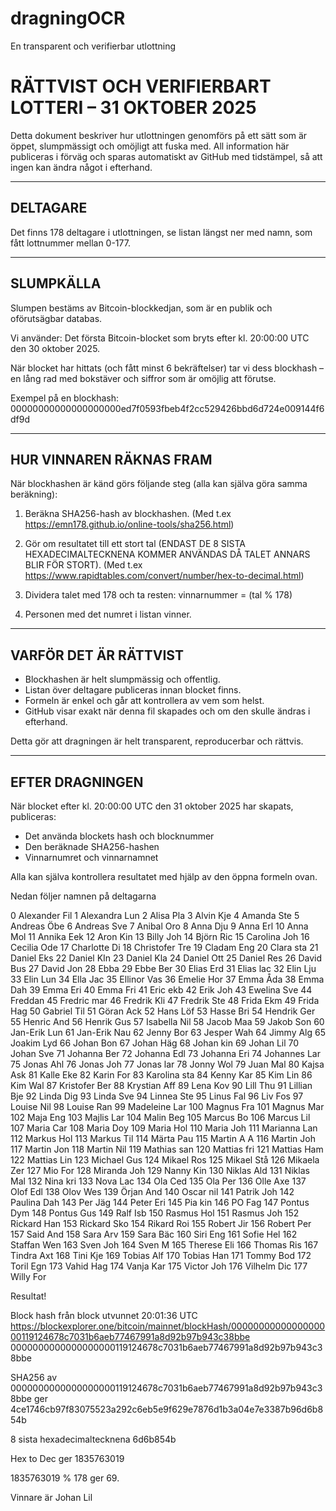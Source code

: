 # dragningOCR
En transparent och verifierbar utlottning

RÄTTVIST OCH VERIFIERBART LOTTERI – 31 OKTOBER 2025
====================================================

Detta dokument beskriver hur utlottningen genomförs på ett sätt som är öppet, slumpmässigt och omöjligt att fuska med.
All information här publiceras i förväg och sparas automatiskt av GitHub med tidstämpel, så att ingen kan ändra något i efterhand.

----------------------------------------------------
DELTAGARE
----------------------------------------------------
Det finns 178 deltagare i utlottningen, se listan längst ner med namn, som fått lottnummer mellan 0-177.

----------------------------------------------------
SLUMPKÄLLA
----------------------------------------------------
Slumpen bestäms av Bitcoin-blockkedjan, som är en publik och oförutsägbar databas.

Vi använder:
Det första Bitcoin-blocket som bryts efter kl. 20:00:00 UTC den 30 oktober 2025.

När blocket har hittats (och fått minst 6 bekräftelser) tar vi dess blockhash – en lång rad med bokstäver och siffror som är omöjlig att förutse.

Exempel på en blockhash:
00000000000000000000ed7f0593fbeb4f2cc529426bbd6d724e009144f6df9d

----------------------------------------------------
HUR VINNAREN RÄKNAS FRAM
----------------------------------------------------
När blockhashen är känd görs följande steg (alla kan själva göra samma beräkning):

1. Beräkna SHA256-hash av blockhashen. (Med t.ex https://emn178.github.io/online-tools/sha256.html)

2. Gör om resultatet till ett stort tal (ENDAST DE 8 SISTA HEXADECIMALTECKNENA KOMMER ANVÄNDAS DÅ TALET ANNARS BLIR FÖR STORT). (Med t.ex https://www.rapidtables.com/convert/number/hex-to-decimal.html)

3. Dividera talet med 178 och ta resten:
   vinnarnummer = (tal % 178)

4. Personen med det numret i listan vinner.

----------------------------------------------------
VARFÖR DET ÄR RÄTTVIST
----------------------------------------------------
- Blockhashen är helt slumpmässig och offentlig.
- Listan över deltagare publiceras innan blocket finns.
- Formeln är enkel och går att kontrollera av vem som helst.
- GitHub visar exakt när denna fil skapades och om den skulle ändras i efterhand.

Detta gör att dragningen är helt transparent, reproducerbar och rättvis.

----------------------------------------------------
EFTER DRAGNINGEN
----------------------------------------------------
När blocket efter kl. 20:00:00 UTC den 31 oktober 2025 har skapats, publiceras:
- Det använda blockets hash och blocknummer
- Den beräknade SHA256-hashen
- Vinnarnumret och vinnarnamnet

Alla kan själva kontrollera resultatet med hjälp av den öppna formeln ovan.

Nedan följer namnen på deltagarna

0	Alexander Fil
1	Alexandra Lun
2	Alisa Pla
3	Alvin Kje
4	Amanda Ste
5	Andreas Öbe
6	Andreas Sve
7	Anibal Oro
8	Anna Dju
9	Anna Erl
10	Anna Mol
11	Annika Eek
12	Aron Kin
13	Billy Joh
14	Björn Ric
15	Carolina Joh
16	Cecilia Ode
17	Charlotte Di
18	Christofer Tre
19	Cladam Eng
20	Clara sta
21	Daniel Eks
22	Daniel KIn
23	Daniel Kla
24	Daniel Ott
25	Daniel Res
26	David Bus
27	David Jon
28	Ebba
29	Ebbe Ber
30	Elias Erd
31	Elias lac
32	Elin Lju
33	Elin Lun
34	Ella Jac
35	Ellinor Vas
36	Emelie Hor
37	Emma Åda
38	Emma Dah
39	Emma Eri
40	Emma Fri
41	Eric ekb
42	Erik Joh
43	Ewelina Sve
44	Freddan
45	Fredric mar
46	Fredrik Kli
47	Fredrik Ste
48	Frida Ekm
49	Frida Hag
50	Gabriel Til
51	Göran Ack
52	Hans Löf
53	Hasse Bri
54	Hendrik Ger
55	Henric And
56	Henrik Gus
57	Isabella Nil
58	Jacob Maa
59	Jakob Son
60	Jan-Erik Lun
61	Jan-Erik Nau
62	Jenny Bor
63	Jesper Wah
64	Jimmy Alg
65	Joakim Lyd
66	Johan Bon
67	Johan Häg
68	Johan kin
69	Johan Lil
70	Johan Sve
71	Johanna Ber
72	Johanna Edl
73	Johanna Eri
74	Johannes Lar
75	Jonas Ahl
76	Jonas Joh
77	Jonas lar
78	Jonny Wol
79	Juan Mal
80	Kajsa Ask
81	Kalle Eke
82	Karin For
83	Karolina sta
84	Kenny Kar
85	Kim Lin
86	Kim Wal
87	Kristofer Ber
88	Krystian Aff
89	Lena Kov
90	Lill Thu
91	Lillian Bje
92	Linda Dig
93	Linda Sve
94	Linnea Ste
95	Linus Fal
96	Liv Fos
97	Louise Nil
98	Louise Ran
99	Madeleine Lar
100	Magnus Fra
101	Magnus Mar
102	Maja Eng
103	Majlis Lar
104	Malin Beg
105	Marcus Bo
106	Marcus Lil
107	Maria Car
108	Maria Doy
109	Maria Hol
110	Maria Joh
111	Marianna Lan
112	Markus Hol
113	Markus Til
114	Märta Pau
115	Martin A A
116	Martin Joh
117	Martin Jon
118	Martin Nil
119	Mathias san
120	Mattias fri
121	Mattias Ham
122	Mattias Lin
123	Michael Gus
124	Mikael Ros
125	Mikael Stå
126	Mikaela Zer
127	Mio For
128	Miranda Joh
129	Nanny Kin
130	Niklas Ald
131	Niklas Mal
132	Nina kri
133	Nova Lac
134	Ola Ced
135	Ola Per
136	Olle Axe
137	Olof Edl
138	Olov Wes
139	Örjan And
140	Oscar nil
141	Patrik Joh
142	Paulina Dah
143	Per Jäg
144	Peter Eri
145	Pia kin
146	PO Fag
147	Pontus Dym
148	Pontus Gus
149	Ralf Isb
150	Rasmus Hol
151	Rasmus Joh
152	Rickard Han
153	Rickard Sko
154	Rikard Roi
155	Robert Jir
156	Robert Per
157	Said And
158	Sara Arv
159	Sara Bäc
160	Siri Eng
161	Sofie Hel
162	Staffan Wen
163	Sven Joh
164	Sven M
165	Therese Eli
166	Thomas Ris
167	Tindra Axt
168	Tini Kje
169	Tobias Alf
170	Tobias Han
171	Tommy Bod
172	Toril Egn
173	Vahid Hag
174	Vanja Kar
175	Victor Joh
176	Vilhelm Dic
177	Willy For


Resultat!

Block hash från block utvunnet 20:01:36 UTC https://blockexplorer.one/bitcoin/mainnet/blockHash/0000000000000000000119124678c7031b6aeb77467991a8d92b97b943c38bbe
0000000000000000000119124678c7031b6aeb77467991a8d92b97b943c38bbe

SHA256 av 0000000000000000000119124678c7031b6aeb77467991a8d92b97b943c38bbe ger
4ce1746cb97f83075523a292c6eb5e9f629e7876d1b3a04e7e3387b96d6b854b

8 sista hexadecimaltecknena
6d6b854b

Hex to Dec ger
1835763019

1835763019 % 178 ger 69.

Vinnare är Johan Lil
